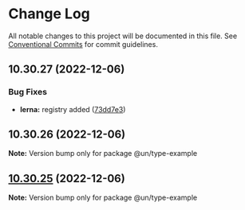 # Change Log

All notable changes to this project will be documented in this file.
See [Conventional Commits](https://conventionalcommits.org) for commit guidelines.

## 10.30.27 (2022-12-06)


### Bug Fixes

* **lerna:** registry added ([73dd7e3](https://github.com/carbon-design-system/carbon/commit/73dd7e367e91bc1a372aa7e3f841f7f24a1b6934))





## 10.30.26 (2022-12-06)

**Note:** Version bump only for package @un/type-example





## [10.30.25](https://github.com/carbon-design-system/carbon/compare/@un/type-example@10.30.24...@un/type-example@10.30.25) (2022-12-06)

**Note:** Version bump only for package @un/type-example
